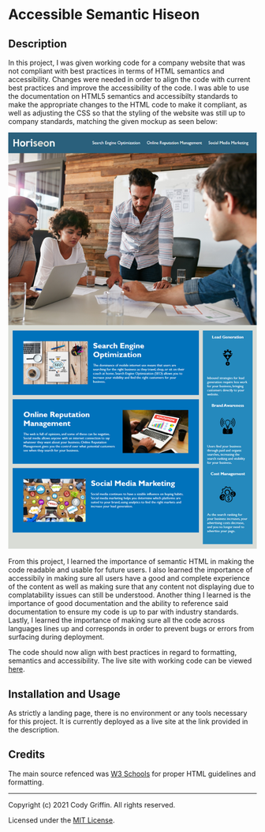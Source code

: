  # Accessible Semantic Hiseon

## Description

In this project, I was given working code for a company website that was not compliant with best practices in terms of HTML semantics and accessibility. Changes were needed in order to align the code with current best practices and improve the accessibility of the code. I was able to use the documentation on HTML5 semantics and accessibilty standards to make the appropriate changes to the HTML code to make it compliant, as well as adjusting the CSS so that the styling of the website was still up to company standards, matching the given mockup as seen below:

![mockup image](assets/images/mockup.png)

From this project, I learned the importance of semantic HTML in making the code readable and usable for future users. I also learned the importance of accessibily in making sure all users have a good and complete experience of the content as well as making sure that any content not displaying due to complatability issues can still be understood. Another thing I learned is the importance of good documentation and the ability to reference said documentation to ensure my code is up to par with industry standards. Lastly, I learned the importance of making sure all the code across languages lines up and corresponds in order to prevent bugs or errors from surfacing during deployment. 

The code should now align with best practices in regard to formatting, semantics and accessibility. The live site with working code can be viewed [here](https://cynogriffin.github.io/accessible-semantic-hiseon/).

## Installation and Usage

As strictly a landing page, there is no environment or any tools necessary for this project. It is currently deployed as a live site at the link provided in the description.

## Credits

The main source refenced was [W3 Schools](https://www.w3schools.com/html/default.asp) for proper HTML guidelines and formatting.

---
Copyright (c) 2021 Cody Griffin. All rights reserved.

Licensed under the [MIT License](LICENSE.txt).
